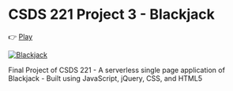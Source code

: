 # CSDS 221 Project 3 - Blackjack

👉 [Play](https://bradleystaron.github.io/CSDS-221-Project-3/)

<a href="https://bradleystaron.github.io/CSDS-221-Project-3/" target="_blank">
<img src="https://i.imgur.com/c8aTyd4.png" alt="Blackjack" />
</a>

Final Project of CSDS 221 - A serverless single page application of Blackjack - Built using JavaScript, jQuery, CSS, and HTML5